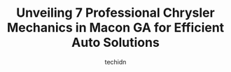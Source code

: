 ---
layout: ampstory
image: https://images.unsplash.com/photo-1580151297944-7c4cedd0c5b2?ixlib=rb-4.0.3&ixid=MnwxMjA3fDB8MHxwaG90by1wYWdlfHx8fGVufDB8fHx8&auto=format&fit=crop&w=640&h=853&q=80
author: techidn
featured: false
description: Entrust your vehicle to the 7 best Chrysler Mechanic in Macon GA, USA and experience the difference they can make. With their extensive knowledge, state-of-the-art facilities, and commitment
title: Unveiling 7 Professional Chrysler Mechanics in Macon GA for Efficient Auto Solutions
cover:
   title: Unveiling 7 Professional Chrysler Mechanics in Macon GA for Efficient Auto Solutions
   subtitle: Rickpate
   background: https://images.unsplash.com/photo-1580151297944-7c4cedd0c5b2?ixlib=rb-4.0.3&ixid=MnwxMjA3fDB8MHxwaG90by1wYWdlfHx8fGVufDB8fHx8&auto=format&fit=crop&w=640&h=853&q=80

pages: 
 - layout: thirds
   top: <h1>#1 Butler Toyota of Macon Service Center</h1>
   bottom: "<p>I have been bringing my Toyotas here for a few years.  They are kind, courteous, and I dont feel like they are trying to find things to fix.Mr Jerry is a great help. </p>"
   background: https://www.knot35.com/toplist/wp-content/uploads/2023/06/best-chrysler-mechanic-1-in-macon-ga-1685831078.jpeg
   backgroundblur: true
 - layout: thirds
   top: <h1>#2 Dels Automotive</h1>
   bottom: "<p>3132 Vineville Ave, Macon, GA 31204, United States</p>"
   background: https://www.knot35.com/toplist/wp-content/uploads/2023/06/best-chrysler-mechanic-2-in-macon-ga-1685831078.jpeg
   cta:
      link: https://www.knot35.com/toplist/unveiling-7-professional-chrysler-mechanics-in-macon-ga-for-efficient-auto-solutions/
      text: Unveiling 7 Professional Chrysler Mechanics in Macon GA for Efficient Auto Solutions
 - layout: thirds
   top: <h1>#3 Stephens Automotive Group</h1>
   bottom: "<p>4618 Columbus Rd, Macon, GA 31206, United States</p>"
   background: https://www.knot35.com/toplist/wp-content/uploads/2023/06/best-chrysler-mechanic-3-in-macon-ga-1685831079.jpeg
   cta:
      link: https://www.knot35.com/toplist/unveiling-7-professional-chrysler-mechanics-in-macon-ga-for-efficient-auto-solutions/
      text: Unveiling 7 Professional Chrysler Mechanics in Macon GA for Efficient Auto Solutions
 - layout: thirds
   top: <h1>#4 ProTech Mobile Mechanic</h1>
   bottom: "<p>555 Poplar St Suite 14, Macon, GA 31201, United States</p>"
   background: https://images.unsplash.com/photo-1580610447943-1bfbef5efe07?ixlib=rb-4.0.3&ixid=MnwxMjA3fDB8MHxwaG90by1wYWdlfHx8fGVufDB8fHx8&auto=format&fit=crop&w=640&h=853&q=80
   cta:
      link: https://www.knot35.com/toplist/unveiling-7-professional-chrysler-mechanics-in-macon-ga-for-efficient-auto-solutions/
      text: Unveiling 7 Professional Chrysler Mechanics in Macon GA for Efficient Auto Solutions
 - layout: thirds
   top: <h1>#5 Prime Complete Car Care</h1>
   bottom: "<p>3031 Vineville Ave, Macon, GA 31204, United States</p>"
   background: https://images.unsplash.com/photo-1609083590460-7b8cc0ca65f8?ixlib=rb-4.0.3&ixid=MnwxMjA3fDB8MHxwaG90by1wYWdlfHx8fGVufDB8fHx8&auto=format&fit=crop&w=640&h=853&q=80
   cta:
      link: https://www.knot35.com/toplist/unveiling-7-professional-chrysler-mechanics-in-macon-ga-for-efficient-auto-solutions/
      text: Unveiling 7 Professional Chrysler Mechanics in Macon GA for Efficient Auto Solutions
 - layout: thirds
   top: <h1>#6 My Mechanic Auto Sales</h1>
   bottom: "<p>3063 Napier Ave, Macon, GA 31204, United States</p>"
   background: https://images.unsplash.com/photo-1561679660-d00ee1e0dc8e?ixlib=rb-4.0.3&ixid=MnwxMjA3fDB8MHxwaG90by1wYWdlfHx8fGVufDB8fHx8&auto=format&fit=crop&w=640&h=853&q=80
   cta:
      link: https://www.knot35.com/toplist/unveiling-7-professional-chrysler-mechanics-in-macon-ga-for-efficient-auto-solutions/
      text: Unveiling 7 Professional Chrysler Mechanics in Macon GA for Efficient Auto Solutions
 - layout: thirds
   top: <h1>#7 Grinstead Garage</h1>
   bottom: "<p>3121 Broadway, Macon, GA 31206, United States</p>"
   background: https://images.unsplash.com/photo-1602536052359-ef94c21c5948?ixlib=rb-4.0.3&ixid=MnwxMjA3fDB8MHxwaG90by1wYWdlfHx8fGVufDB8fHx8&auto=format&fit=crop&w=640&h=853&q=80
   cta:
      link: https://www.knot35.com/toplist/unveiling-7-professional-chrysler-mechanics-in-macon-ga-for-efficient-auto-solutions/
      text: Unveiling 7 Professional Chrysler Mechanics in Macon GA for Efficient Auto Solutions
 - layout: thirds
   middle: Continue reading...
   background: https://images.unsplash.com/photo-1618005182384-a83a8bd57fbe?ixlib=rb-4.0.3&ixid=MnwxMjA3fDB8MHxwaG90by1wYWdlfHx8fGVufDB8fHx8&auto=format&fit=crop&w=640&h=853&q=80
   cta:
      link: https://www.knot35.com/toplist/unveiling-7-professional-chrysler-mechanics-in-macon-ga-for-efficient-auto-solutions/
      text: Unveiling 7 Professional Chrysler Mechanics in Macon GA for Efficient Auto Solutions
      
---